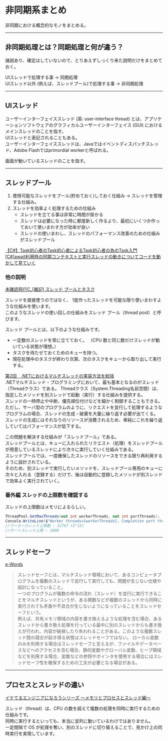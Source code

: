 # 非同期系まとめ

非同期における概念的なモノをまとめる。  

---

## 非同期処理とは？同期処理と何が違う？

諸説あり、確定はしていないので、とりあえずしっくり来た説明だけをまとめておく。  

UIスレッドで処理する事 → 同期処理  
UIスレッド以外 (例えば、スレッドプール)で処理する事 → 非同期処理  

---

## UIスレッド

ユーザーインターフェイススレッド (英: user-interface thread) とは、アプリケーションソフトウェアのグラフィカルユーザーインターフェイス (GUI) におけるメインスレッドのことを指す。  
UIスレッドと表記されることもある。  
ユーザーインターフェイススレッドは、Javaではイベントディスパッチスレッド、Adobe Flashではprimordial workerと呼ばれる。  

画面が動いているスレッドのことを指す。  

---

## スレッドプール

1. 使用可能なスレッドをプール(貯めておく)しておく仕組み → スレッドを管理する仕組み。  
2. スレッドを効率よく処理するための仕組み  
   - スレッドを立てる事は非常に時間が掛かる  
   - スレッドは必要になった時に都度新しく作るより、最初にいくつか作っておいて使いまわす方が効率が良い  
   - スレッドの使いまわし、スレッドのパフォーマンス改善のための仕組みがスレッドプール  

[【C#】Task初心者のTask初心者によるTask初心者の為のTask入門](https://qiita.com/OXamarin/items/eddc9f7f01b691631887)  
[[C#]await利用時の同期コンテキストと実行スレッドの動きについてコードを動かして見ていく](https://qiita.com/Kosei-Yoshida/items/7afe6c2f6158f36f50b1)  

### 他の説明

[未確認飛行C_[雑記] スレッド プールとタスク](https://ufcpp.net/study/csharp/misc_task.html)  

スレッドを直接使うのではなく、 1度作ったスレッドを可能な限り使いまわすような仕組みを使います。  
このようなスレッドの使い回しの仕組みをスレッド プール（thread pool）と呼びます。  

スレッド プールとは、以下のような仕組みです。

- 一定数のスレッドを常に立てておく。 （CPU 数と同じ数だけスレッドが動いている状態が理想。）  
- タスクを待たせておくためのキューを持つ。  
- 現在処理中のタスクが終わり次第、次のタスクをキューから取り出して実行する。  

[第2回　.NETにおけるマルチスレッドの実装方法を総括](https://atmarkit.itmedia.co.jp/ait/articles/0504/20/news111.html)  
.NETマルチスレッド・プログラミングにおいて、最も基本となるのがスレッド（Threadクラス）である。
Threadクラス（System.Threading名前空間）は、指定したメソッドを別スレッドで起動（実行）する仕組みを提供する。  
スレッドの一時停止や中断、優先順位付けなどを細かく制御することもできる。  
ただし、サーバ型のプログラムのように、リクエストを並行して処理するようなプログラムの場合、スレッドの生成・破棄を大量に繰り返す必要が出てくる。  
スレッドの生成にはそれなりのリソースが消費されるため、単純にこれを繰り返していてはパフォーマンスが低下する。  

この問題を解決する仕組みが「スレッドプール」である。  
スレッドプールとは、キューに入れられたリクエスト（処理）をスレッドプールが用意しているスレッドにより次々に実行していく仕組みである。  
スレッドプールでは、一度確保したスレッドのリソースをできる限り再利用するように設計されている。  
そのため、別スレッドで実行したいメソッドを、スレッドプール専用のキューに次々と入れる（登録する）だけで、後は自動的に登録したメソッドが別スレッドで効率よく実行されていく。  

### 番外編 スレッドの上限数を確認する

スレッドの上限数はメモリによるらしい。  

``` C# : スレッドの上限数を取得するコード
ThreadPool.GetMaxThreads(out int workerThreads, out int portThreads);
Console.WriteLine($"Worker threads={workerThreads}, Completion port threads={portThreads}");
//ワーカースレッド上限数 : 32767 (2^15)  
//ポートスレッド上限 : 1000
```

---

## スレッドセーフ

[e-Words](https://e-words.jp/w/%E3%82%B9%E3%83%AC%E3%83%83%E3%83%89%E3%82%BB%E3%83%BC%E3%83%95.html#:~:text=%E3%82%B9%E3%83%AC%E3%83%83%E3%83%89%E3%82%BB%E3%83%BC%E3%83%95%E3%81%A8%E3%81%AF%E3%80%81%E3%83%9E%E3%83%AB%E3%83%81,%E3%81%AB%E3%81%AA%E3%81%A3%E3%81%A6%E3%81%84%E3%82%8B%E3%81%93%E3%81%A8%E3%80%82)  

>スレッドセーフとは、マルチスレッド環境において、あるコンピュータプログラムを複数のスレッドで並行して実行しても、問題が生じない仕様や設計になっていること。  
>一つのプログラムが複数の命令の流れ（スレッド）を並行に実行できることをマルチスレッドというが、ある関数などが複数のスレッドから同時に実行されても矛盾や不具合が生じないようになっていることをスレッドセーフという。  
>例えば、共有メモリ領域の内容を書き換えるような処理を含む場合、あるスレッドから書き換え処理を行っている最中に別のスレッドからも書き換えが行われ、内容が破損したり失われることがある。このような複数スレッド間の競合が起き得る状態はスレッドセーフではない。
>ローカル変数のみを利用する場合はスレッドセーフと言えるが、ファイルやデータベースなどへのアクセスを含む場合、静的変数やグローバル変数、ヒープ領域などを利用する場合、変数などの参照やポインタを使用する場合にはスレッドセーフ性を確保するための工夫が必要となる場合がある。

---

## プロセスとスレッドの違い

[イケてるエンジニアになろうシリーズ 〜メモリとプロセスとスレッド編〜](https://moro-archive.hatenablog.com/entry/2014/09/11/013520)

スレッド（thread）は、CPU の数を超えて複数の処理を同時に実行するための仕組みです。  
同時に実行するといっても、本当に並列に動いているわけではありません。  
一定間隔で OS が処理を奪い、別のスレッドに切り替えることで、見かけ上の同時実行を実現しています。  
